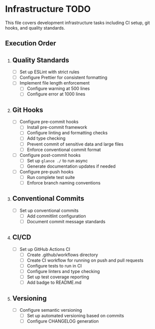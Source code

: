 # Infrastructure TODO

This file covers development infrastructure tasks including CI setup, git hooks, and quality standards.

## Execution Order

1. ## Quality Standards
   - [ ] Set up ESLint with strict rules
   - [ ] Configure Prettier for consistent formatting
   - [ ] Implement file length enforcement
     - [ ] Configure warning at 500 lines
     - [ ] Configure error at 1000 lines

2. ## Git Hooks
   - [ ] Configure pre-commit hooks
     - [ ] Install pre-commit framework
     - [ ] Configure linting and formatting checks
     - [ ] Add type checking
     - [ ] Prevent commit of sensitive data and large files
     - [ ] Enforce conventional commit format
   - [ ] Configure post-commit hooks
     - [ ] Set up `glance ./` to run async
     - [ ] Generate documentation updates if needed
   - [ ] Configure pre-push hooks
     - [ ] Run complete test suite
     - [ ] Enforce branch naming conventions

3. ## Conventional Commits
   - [ ] Set up conventional commits
     - [ ] Add commitlint configuration
     - [ ] Document commit message standards

4. ## CI/CD
   - [ ] Set up GitHub Actions CI
     - [ ] Create .github/workflows directory
     - [ ] Create CI workflow for running on push and pull requests
     - [ ] Configure tests to run in CI
     - [ ] Configure linters and type checking
     - [ ] Set up test coverage reporting
     - [ ] Add badge to README.md

5. ## Versioning
   - [ ] Configure semantic versioning
     - [ ] Set up automated versioning based on commits
     - [ ] Configure CHANGELOG generation